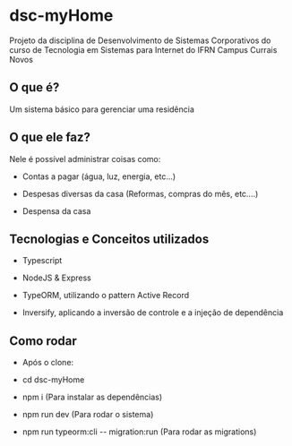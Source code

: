 # dsc-myHome

Projeto da disciplina de Desenvolvimento de Sistemas Corporativos do curso de Tecnologia em Sistemas para Internet do IFRN Campus Currais Novos

## O que é?

Um sistema básico para gerenciar uma residência

## O que ele faz?

Nele é possível administrar coisas como:

- Contas a pagar (água, luz, energia, etc...)

- Despesas diversas da casa (Reformas, compras do mês, etc....)

- Despensa da casa

## Tecnologias e Conceitos utilizados

- Typescript

- NodeJS & Express

- TypeORM, utilizando o pattern Active Record

- Inversify, aplicando a inversão de controle e a injeção de dependência


## Como rodar

- Após o clone:

- cd dsc-myHome

- npm i (Para instalar as dependências)

- npm run dev (Para rodar o sistema)

- npm run typeorm:cli -- migration:run (Para rodar as migrations)